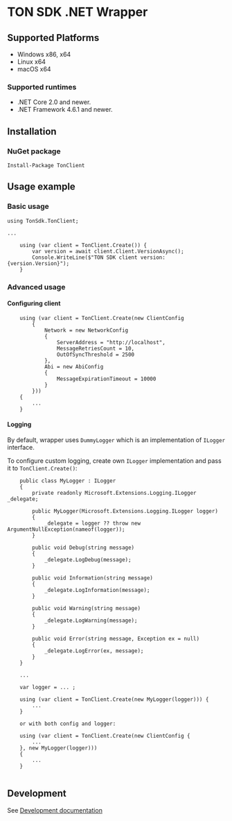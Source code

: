 ﻿# TON SDK .NET Wrapper

## Supported Platforms

 - Windows x86, x64
 - Linux x64
 - macOS x64
 
### Supported runtimes

 - .NET Core 2.0 and newer.
 - .NET Framework 4.6.1 and newer.

## Installation

### NuGet package

```
Install-Package TonClient
```

## Usage example

### Basic usage

```
using TonSdk.TonClient;

...

    using (var client = TonClient.Create()) {
        var version = await client.Client.VersionAsync();
        Console.WriteLine($"TON SDK client version: {version.Version}");
    }
```

### Advanced usage

#### Configuring client

```
    using (var client = TonClient.Create(new ClientConfig
        {
            Network = new NetworkConfig
            {
                ServerAddress = "http://localhost",
                MessageRetriesCount = 10,
                OutOfSyncThreshold = 2500
            },
            Abi = new AbiConfig
            {
                MessageExpirationTimeout = 10000
            }
        }))
    {
        ...
    }

```

#### Logging

By default, wrapper uses `DummyLogger` which is an implementation of `ILogger` interface.

To configure custom logging, create own `ILogger` implementation and pass it to `TonClient.Create()`:

```
    public class MyLogger : ILogger
    {
        private readonly Microsoft.Extensions.Logging.ILogger _delegate;

        public MyLogger(Microsoft.Extensions.Logging.ILogger logger)
        {
            _delegate = logger ?? throw new ArgumentNullException(nameof(logger));
        }

        public void Debug(string message)
        {
            _delegate.LogDebug(message);
        }

        public void Information(string message)
        {
            _delegate.LogInformation(message);
        }

        public void Warning(string message)
        {
            _delegate.LogWarning(message);
        }

        public void Error(string message, Exception ex = null)
        {
            _delegate.LogError(ex, message);
        }
    }

    ...

    var logger = ... ;

    using (var client = TonClient.Create(new MyLogger(logger))) {
        ...
    }
    
    or with both config and logger:

    using (var client = TonClient.Create(new ClientConfig { 
        ... 
    }, new MyLogger(logger)))
    {
        ...
    }    
    
``` 

## Development

See [Development documentation](development.md)
